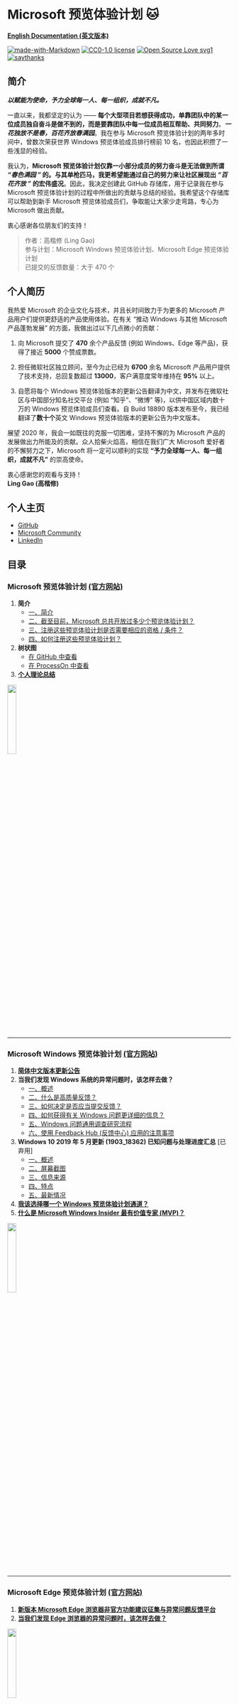 # Microsoft 预览体验计划 :cat:

[**English Documentation (英文版本)**](https://github.com/Lingggao/Microsoft-Insider-Program)

[![made-with-Markdown](https://img.shields.io/badge/Made%20with-Markdown-1f425f.svg)](https://en.wikipedia.org/wiki/Markdown) 
[![CC0-1.0 license](https://img.shields.io/badge/License-CC--0-blue.svg)](https://github.com/Lingggao/Microsoft_Insider_Program/blob/master/LICENSE)
[![Open Source Love svg1](https://badges.frapsoft.com/os/v1/open-source.svg?v=103)](https://www.linkedin.com/in/lingggao)
[![saythanks](https://img.shields.io/badge/say-thanks-ff69b4.svg)](https://www.linkedin.com/in/lingggao)

## 简介

***以赋能为使命，予力全球每一人、每一组织，成就不凡。***

一直以来，我都坚定的认为 —— **每个大型项目若想获得成功，单靠团队中的某一位成员独自奋斗是做不到的，而是要靠团队中每一位成员相互帮助、共同努力**。***一花独放不是春，百花齐放春满园***。我在参与 Microsoft 预览体验计划的两年多时间中，曾数次荣获世界 Windows 预览体验成员排行榜前 10 名，也因此积攒了一些浅显的经验。

我认为，**Microsoft 预览体验计划仅靠一小部分成员的努力奋斗是无法做到所谓 *“春色满园 ”* 的。与其单枪匹马，我更希望能通过自己的努力来让社区展现出 *“百花齐放 ”* 的宏伟盛况**。因此，我决定创建此 GitHub 存储库，用于记录我在参与 Microsoft 预览体验计划的过程中所做出的贡献与总结的经验。我希望这个存储库可以帮助到新手 Microsoft 预览体验成员们，争取能让大家少走弯路，专心为 Microsoft 做出贡献。

衷心感谢各位朋友们的支持！

> 作者：高楷修 (Ling Gao)  
> 参与计划：Microsoft Windows 预览体验计划、Microsoft Edge 预览体验计划  
> 已提交的反馈数量：大于 470 个  

## 个人简历

我热爱 Microsoft 的企业文化与技术，并且长时间致力于为更多的 Microsoft 产品用户们提供更舒适的产品使用体验。在有关 “推动 Windows 与其他 Microsoft 产品蓬勃发展” 的方面，我做出过以下几点微小的贡献：

1. 向 Microsoft 提交了 **470** 余个产品反馈 (例如 Windows、Edge 等产品)，获得了接近 **5000** 个赞成票数。

2. 担任微软社区独立顾问，至今为止已经为 **6700** 余名 Microsoft 产品用户提供了技术支持，总回复数超过 **13000**，客户满意度常年维持在 **95%** 以上。

3. 自愿将每个 Windows 预览体验版本的更新公告翻译为中文，并发布在微软社区与中国部分知名社交平台 (例如 “知乎”、“微博” 等)，以供中国区域内数十万的 Windows 预览体验成员们查看。自 Build 18890 版本发布至今，我已经翻译了**数十个**英文 Windows 预览体验版本的更新公告为中文版本。

展望 2020 年，我会一如既往的克服一切困难，坚持不懈的为 Microsoft 产品的发展做出力所能及的贡献。众人拾柴火焰高，相信在我们广大 Microsoft 爱好者的不懈努力之下，Microsoft 将一定可以顺利的实现 **“予力全球每一人、每一组织，成就不凡”** 的崇高使命。

衷心感谢您的观看与支持！  
**Ling Gao (高楷修)**

## 个人主页

- [GitHub](https://github.com/Lingggao)
- [Microsoft Community](https://answers.microsoft.com/zh-hans/profile/4e1113c0-eb29-4e90-9782-f1931bae8489)
- [LinkedIn](https://www.linkedin.com/in/lingggao/)

## 目录

### Microsoft 预览体验计划 [(官方网站)](https://insider.microsoft.com/en-us/)

1. **简介**
	- [一、简介](https://github.com/Lingggao/Microsoft-Insider-Program/blob/master/Microsoft%20Insider%20Program%20Introduction/README_cn.md)
	- [二、截至目前，Microsoft 总共开放过多少个预览体验计划？](https://github.com/Lingggao/Microsoft-Insider-Program/blob/master/Microsoft%20Insider%20Program%20Introduction/README_cn.md#%E4%BA%8C%E6%88%AA%E8%87%B3%E7%9B%AE%E5%89%8Dmicrosoft-%E6%80%BB%E5%85%B1%E5%BC%80%E6%94%BE%E8%BF%87%E5%A4%9A%E5%B0%91%E4%B8%AA%E9%A2%84%E8%A7%88%E4%BD%93%E9%AA%8C%E8%AE%A1%E5%88%92)
	- [三、注册这些预览体验计划是否需要相应的资格 / 条件？](https://github.com/Lingggao/Microsoft-Insider-Program/blob/master/Microsoft%20Insider%20Program%20Introduction/README_cn.md#%E4%B8%89%E6%B3%A8%E5%86%8C%E8%BF%99%E4%BA%9B%E9%A2%84%E8%A7%88%E4%BD%93%E9%AA%8C%E8%AE%A1%E5%88%92%E6%98%AF%E5%90%A6%E9%9C%80%E8%A6%81%E7%9B%B8%E5%BA%94%E7%9A%84%E8%B5%84%E6%A0%BC--%E6%9D%A1%E4%BB%B6)
	- [四、如何注册这些预览体验计划？](https://github.com/Lingggao/Microsoft-Insider-Program/blob/master/Microsoft%20Insider%20Program%20Introduction/README_cn.md#%E5%9B%9B%E5%A6%82%E4%BD%95%E6%B3%A8%E5%86%8C%E8%BF%99%E4%BA%9B%E9%A2%84%E8%A7%88%E4%BD%93%E9%AA%8C%E8%AE%A1%E5%88%92)
2. **树状图**
	- [在 GitHub 中查看](https://github.com/Lingggao/Microsoft-Insider-Program/blob/master/Microsoft%20Insider%20Program%20Introduction/Microsoft%20Insider%20Program.png?raw=true)
	- [在 ProcessOn 中查看](https://www.processon.com/view/link/5e6f2734e4b011fcce97f970)
3. [**个人理论总结**](https://github.com/Lingggao/Microsoft-Insider-Program/blob/master/Microsoft%20Insider%20Program%20Introduction/Personal%20Theory_cn.md)

<img src="http://img-prod-cms-rt-microsoft-com.akamaized.net/cms/api/am/imageFileData/RE2r0Th?ver=5b7d" width = "20%" />

---
### Microsoft Windows 预览体验计划 [(官方网站)](https://insider.windows.com/en-us/)  

1. [**简体中文版本更新公告**](https://github.com/Lingggao/Microsoft-Insider-Program/blob/master/Microsoft%20Windows%20Insider%20Program/Update%20Announcement%20Translation/README_cn.md)
2. **当我们发现 Windows 系统的异常问题时，该怎样去做？**
	- [一、概述](https://github.com/Lingggao/Microsoft-Insider-Program/blob/master/Microsoft%20Windows%20Insider%20Program/What%20should%20we%20do%20when%20find%20a%20Windows%20issue/README_cn.md)
	- [二、什么是高质量反馈？](https://github.com/Lingggao/Microsoft-Insider-Program/blob/master/Microsoft%20Windows%20Insider%20Program/What%20should%20we%20do%20when%20find%20a%20Windows%20issue/README_cn.md#%E4%BA%8C%E4%BB%80%E4%B9%88%E6%98%AF%E9%AB%98%E8%B4%A8%E9%87%8F%E5%8F%8D%E9%A6%88)
	- [三、如何决定是否应当提交反馈？](https://github.com/Lingggao/Microsoft-Insider-Program/blob/master/Microsoft%20Windows%20Insider%20Program/What%20should%20we%20do%20when%20find%20a%20Windows%20issue/README_cn.md#%E4%B8%89%E5%A6%82%E4%BD%95%E5%86%B3%E5%AE%9A%E6%98%AF%E5%90%A6%E5%BA%94%E5%BD%93%E6%8F%90%E4%BA%A4%E5%8F%8D%E9%A6%88)
	- [四、如何获得有关 Windows 问题更详细的信息？](https://github.com/Lingggao/Microsoft-Insider-Program/blob/master/Microsoft%20Windows%20Insider%20Program/What%20should%20we%20do%20when%20find%20a%20Windows%20issue/README_cn.md#%E5%9B%9B%E5%A6%82%E4%BD%95%E8%8E%B7%E5%BE%97%E6%9C%89%E5%85%B3-windows-%E9%97%AE%E9%A2%98%E6%9B%B4%E8%AF%A6%E7%BB%86%E7%9A%84%E4%BF%A1%E6%81%AF)
	- [五、Windows 问题通用调查研究流程](https://github.com/Lingggao/Microsoft-Insider-Program/blob/master/Microsoft%20Windows%20Insider%20Program/What%20should%20we%20do%20when%20find%20a%20Windows%20issue/README_cn.md#%E4%BA%94windows-%E9%97%AE%E9%A2%98%E9%80%9A%E7%94%A8%E8%B0%83%E6%9F%A5%E7%A0%94%E7%A9%B6%E6%B5%81%E7%A8%8B)
	- [六、使用 Feedback Hub (反馈中心) 应用的注意事项](https://github.com/Lingggao/Microsoft-Insider-Program/blob/master/Microsoft%20Windows%20Insider%20Program/What%20should%20we%20do%20when%20find%20a%20Windows%20issue/README_cn.md#%E5%85%AD%E4%BD%BF%E7%94%A8-feedback-hub-%E5%8F%8D%E9%A6%88%E4%B8%AD%E5%BF%83-%E5%BA%94%E7%94%A8%E7%9A%84%E6%B3%A8%E6%84%8F%E4%BA%8B%E9%A1%B9)
3. **Windows 10 2019 年 5 月更新 (1903_18362) 已知问题与处理进度汇总** [已弃用]
	- [一、概述](https://github.com/Lingggao/Microsoft-Insider-Program/blob/master/Microsoft%20Windows%20Insider%20Program/Windows%2010%20Known%20Issues/README_cn.md)
	- [二、屏幕截图](https://github.com/Lingggao/Microsoft-Insider-Program/blob/master/Microsoft%20Windows%20Insider%20Program/Windows%2010%20Known%20Issues/README_cn.md#%E4%BA%8C%E5%B1%8F%E5%B9%95%E6%88%AA%E5%9B%BE)
	- [三、信息来源](https://github.com/Lingggao/Microsoft-Insider-Program/blob/master/Microsoft%20Windows%20Insider%20Program/Windows%2010%20Known%20Issues/README_cn.md#%E4%B8%89%E4%BF%A1%E6%81%AF%E6%9D%A5%E6%BA%90)
	- [四、特点](https://github.com/Lingggao/Microsoft-Insider-Program/blob/master/Microsoft%20Windows%20Insider%20Program/Windows%2010%20Known%20Issues/README_cn.md#%E5%9B%9B%E7%89%B9%E7%82%B9)
	- [五、最新情况](https://github.com/Lingggao/Microsoft-Insider-Program/blob/master/Microsoft%20Windows%20Insider%20Program/Windows%2010%20Known%20Issues/README_cn.md#%E4%BA%94%E6%9C%80%E6%96%B0%E6%83%85%E5%86%B5)
4. [**我该选择哪一个 Windows 预览体验计划通道？**](https://github.com/Lingggao/Microsoft-Insider-Program/blob/master/Microsoft%20Windows%20Insider%20Program/Windows%20Insider%20Rings/README_cn.md)
5. [**什么是 Microsoft Windows Insider 最有价值专家 (MVP)？**](https://)

<img src="https://compass-ssl.microsoft.com/assets/f2/5f/f25fe1ec-100f-4215-80da-369d22333260.jpg?n=Windows%20494x278%402x.jpg" width = "20%" />

---
### Microsoft Edge 预览体验计划 [(官方网站)](https://www.microsoftedgeinsider.com/en-us/)

1. [**新版本 Microsoft Edge 浏览器非官方功能建议征集与异常问题反馈平台**](https://github.com/Lingggao/Microsoft-Insider-Program/blob/master/Microsoft%20Edge%20Insider%20Program/Unofficial%20Edge%20Feedback%20Hub/README_cn.md)
2. [**当我们发现 Edge 浏览器的异常问题时，该怎样去做？**](https://github.com/Lingggao/Microsoft-Insider-Program/blob/master/Microsoft%20Edge%20Insider%20Program/What%20should%20we%20do%20when%20find%20an%20Edge%20issue/README_cn.md)

<img src="https://compass-ssl.microsoft.com/assets/14/0b/140b5f11-e48d-48f8-aebd-03c06135270b.jpg?n=Edge%402x%20(1).jpg" width = "20%" />

---
### 其他的预览体验计划在哪里？

我只对 Microsoft 旗下 Windows 与 Edge 产品的预览体验计划进行过浅显的研究，而并没有对其他的预览体验计划进行过调查。**没有调查，就没有发言权。我不能对没有了解过的预览体验计划妄加评论，希望大家可以理解。**

如果我发现了其他 Microsoft 产品爱好者们有关预览体验计划的介绍文章或经验总结，我会在遵守许可证的前提下尽可能的将相关链接或内容补充至下方，以供各位朋友们更方便的进行浏览与讨论。

**衷心感谢各位朋友们的支持！**

<img src="https://compass-ssl.microsoft.com/assets/f1/0b/f10be4e6-cf27-4b54-a6a4-4f713ca99196.jpg?n=Bing%20494x278%402x.jpg" width = "20%" />
<img src="https://compass-ssl.microsoft.com/assets/5c/d7/5cd79ce7-b82b-44d9-9c37-a39174fa6c78.jpg?n=office%20494x278%402x.jpg" width = "20%" />
<img src="https://compass-ssl.microsoft.com/assets/10/33/1033c180-cb3a-4d3f-9ab5-ae8c91027fde.jpg?n=xbox%20494x278%402x.jpg" width = "20%" />
<img src="https://img-prod-cms-rt-microsoft-com.akamaized.net/cms/api/am/imageFileData/RE3sCx8?ver=8679" width = "20%" />
<img src="https://img-prod-cms-rt-microsoft-com.akamaized.net/cms/api/am/imageFileData/RE3tcYq?ver=8ebf" width = "20%" />
<img src="https://compass-ssl.microsoft.com/assets/e9/20/e920a992-9901-4f62-b9dd-69847b2edd4b.jpg?n=skype%20494x278%402x.jpg" width = "20%" />

---
[**回到顶部**](https://github.com/Lingggao/Microsoft-Insider-Program/blob/master/README_cn.md#microsoft-%E9%A2%84%E8%A7%88%E4%BD%93%E9%AA%8C%E8%AE%A1%E5%88%92-cat)
